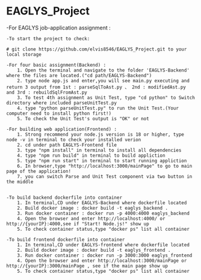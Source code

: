 # EAGLYS_Project

-For EAGLYS job-application assignment : 

    -To start the project to check:

    # git clone https://github.com/elvis8546/EAGLYS_Project.git to your local storage

    -For four basic assignment(Backend) : 
        1. Open the terminal and navigate to the folder 'EAGLYS-Backend' where the files are located.("cd path/EAGLYS-Backend")
        2. type node app.js and enter,you will see main.py executing and return 3 output from 1st : parseSqlToAst.py 、 2nd : modifiedAst.py and 3rd : rebuildSqlFromAst.py
        3. To test 4th assignment as Unit Test, type "cd python" to Switch directory where included parseUnitTest.py
        4. type "python parseUnitTest.py" to run the Unit Test.(Your computer need to install python first!)
        5. To check the Unit Test's output is "OK" or not

    -For building web application(Frontend) :
        1. Strong recommend your node.js version is 18 or higher, type node -v in terminal to check your installed verion
        2. cd under path EAGLYS-Frontend file
        3. type "npm install" in terminal to install all dependencies
        4. type "npm run build" in terminal to build appliction
        5. type "npm run start" in terminal to start running appliction
        6. In browser,type "http://localhost:3000/mainPage" to go to main page of the application!
        7. you can switch Parse and Unit Test component via two button in the middle


    -To build backend dockerfile into container
        1. In terminal,CD under EAGLYS-Backend where dockerfile located
        2. Build docker image : docker build -t eaglys_backend .
        3. Run docker container : docker run -p 4000:4000 eaglys_backend 
        4. Open the browser and enter http://localhost:4000/ or http://{yourIP}:4000,see if "Start! Node.js!" show up
        5. To check container status,type "docker ps" list all container

    -To build frontend dockerfile into container
        1. In terminal,CD under EAGLYS-frontend where dockerfile located
        2. Build docker image : docker build -t eaglys_frontend .
        3. Run docker container : docker run -p 3000:3000 eaglys_frontend
        4. Open the browser and enter http://localhost:3000/mainPage or http://{yourIP}:3000/mainPage , see if the main page show up
        5. To check container status,type "docker ps" list all container
    
